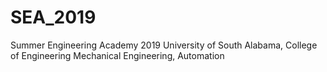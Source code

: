 # SEA_2019
Summer Engineering Academy 2019
University of South Alabama, College of Engineering
Mechanical Engineering, Automation
